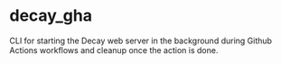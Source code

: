 # decay_gha

CLI for starting the Decay web server in the background during Github Actions workflows and cleanup once the action is done.
